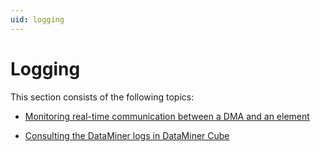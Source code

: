 ```yaml
---
uid: logging
---
```


# Logging

This section consists of the following topics:

- [Monitoring real-time communication between a DMA and an element](Monitoring_real-time_communication_between_a_DMA_and_an_element.md#monitoring-real-time-communication-between-a-dma-and-an-element)

- [Consulting the DataMiner logs in DataMiner Cube](Consulting_the_DataMiner_logs_in_DataMiner_Cube.md)
